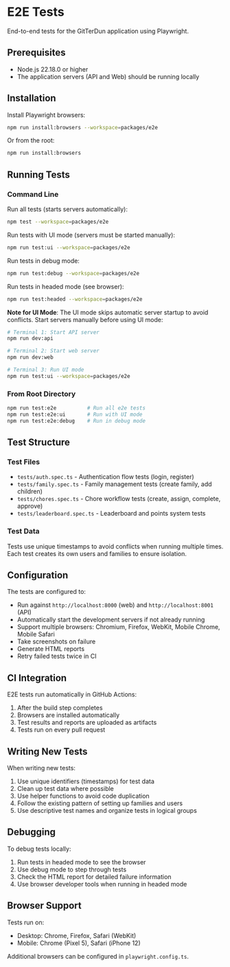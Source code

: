 # E2E Tests

End-to-end tests for the GitTerDun application using Playwright.

## Prerequisites

- Node.js 22.18.0 or higher
- The application servers (API and Web) should be running locally

## Installation

Install Playwright browsers:

```bash
npm run install:browsers --workspace=packages/e2e
```

Or from the root:

```bash
npm run install:browsers
```

## Running Tests

### Command Line

Run all tests (starts servers automatically):

```bash
npm test --workspace=packages/e2e
```

Run tests with UI mode (servers must be started manually):

```bash
npm run test:ui --workspace=packages/e2e
```

Run tests in debug mode:

```bash
npm run test:debug --workspace=packages/e2e
```

Run tests in headed mode (see browser):

```bash
npm run test:headed --workspace=packages/e2e
```

**Note for UI Mode**: The UI mode skips automatic server startup to avoid
conflicts. Start servers manually before using UI mode:

```bash
# Terminal 1: Start API server
npm run dev:api

# Terminal 2: Start web server
npm run dev:web

# Terminal 3: Run UI mode
npm run test:ui --workspace=packages/e2e
```

### From Root Directory

```bash
npm run test:e2e          # Run all e2e tests
npm run test:e2e:ui       # Run with UI mode
npm run test:e2e:debug    # Run in debug mode
```

## Test Structure

### Test Files

- `tests/auth.spec.ts` - Authentication flow tests (login, register)
- `tests/family.spec.ts` - Family management tests (create family, add children)
- `tests/chores.spec.ts` - Chore workflow tests (create, assign, complete,
  approve)
- `tests/leaderboard.spec.ts` - Leaderboard and points system tests

### Test Data

Tests use unique timestamps to avoid conflicts when running multiple times. Each
test creates its own users and families to ensure isolation.

## Configuration

The tests are configured to:

- Run against `http://localhost:8000` (web) and `http://localhost:8001` (API)
- Automatically start the development servers if not already running
- Support multiple browsers: Chromium, Firefox, WebKit, Mobile Chrome, Mobile
  Safari
- Take screenshots on failure
- Generate HTML reports
- Retry failed tests twice in CI

## CI Integration

E2E tests run automatically in GitHub Actions:

1. After the build step completes
2. Browsers are installed automatically
3. Test results and reports are uploaded as artifacts
4. Tests run on every pull request

## Writing New Tests

When writing new tests:

1. Use unique identifiers (timestamps) for test data
2. Clean up test data where possible
3. Use helper functions to avoid code duplication
4. Follow the existing pattern of setting up families and users
5. Use descriptive test names and organize tests in logical groups

## Debugging

To debug tests locally:

1. Run tests in headed mode to see the browser
2. Use debug mode to step through tests
3. Check the HTML report for detailed failure information
4. Use browser developer tools when running in headed mode

## Browser Support

Tests run on:

- Desktop: Chrome, Firefox, Safari (WebKit)
- Mobile: Chrome (Pixel 5), Safari (iPhone 12)

Additional browsers can be configured in `playwright.config.ts`.
